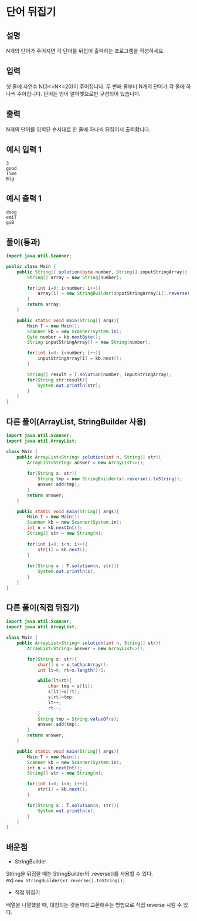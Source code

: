 # 단어 뒤집기

## 설명

N개의 단어가 주어지면 각 단어를 뒤집어 출력하는 프로그램을 작성하세요.

## 입력

첫 줄에 자연수 N(3<=N<=20)이 주어집니다.
두 번째 줄부터 N개의 단어가 각 줄에 하나씩 주어집니다. 단어는 영어 알파벳으로만 구성되어 있습니다.

## 출력

N개의 단어를 입력된 순서대로 한 줄에 하나씩 뒤집어서 출력합니다.

## 예시 입력 1

```
3
good
Time
Big

```

## 예시 출력 1

```
doog
emiT
giB

```

## 풀이(통과)

```java
import java.util.Scanner;

public class Main {
    public String[] solution(byte number, String[] inputStringArray){
        String[] array = new String[number];

        for(int i=0; i<number; i++){
            array[i] = new StringBuilder(inputStringArray[i]).reverse().toString();
        }
        return array;
    }

    public static void main(String[] args){
        Main T = new Main();
        Scanner kb = new Scanner(System.in);
        Byte number = kb.nextByte();
        String inputStringArray[] = new String[number];

        for(int i=0; i<number; i++){
            inputStringArray[i] = kb.next();
        }

        String[] result = T.solution(number, inputStringArray);
        for(String str:result){
            System.out.println(str);
        }
    }
}
```

## 다른 풀이(ArrayList, StringBuilder 사용)

```java
import java.util.Scanner;
import java.util.ArrayList;

class Main {
    public ArrayList<String> solution(int n, String[] str){
        ArrayList<String> answer = new ArrayList<>();
        
        for(String x: str){
            String tmp = new StringBuilder(x).reverse().toString();
            answer.add(tmp);
        }
        return answer;
    }

    public static void main(String[] args){
        Main T = new Main();
        Scanner kb = new Scanner(System.in);
        int n = kb.nextInt();
        String[] str = new String[n];
        
        for(int i=0; i<n; i++){
            str[i] = kb.next();
        }
        
        for(String x : T.solution(n, str)){
            System.out.println(x);
        }
    }
}
```

## 다른 풀이(직접 뒤집기)

```java
import java.util.Scanner;
import java.util.ArrayList;

class Main {
    public ArrayList<String> solution(int n, String[] str){
        ArrayList<String> answer = new ArrayList<>();

        for(String x: str){
            char[] s = x.toCharArray();
            int lt=0, rt=x.length()-1;

            while(lt<rt){
                char tmp = s[lt];
                s[lt]=s[rt];
                s[rt]=tmp;
                lt++;
                rt--;
            }
            String tmp = String.valueOf(s);
            answer.add(tmp);
        }
        return answer;
    }

    public static void main(String[] args){
        Main T = new Main();
        Scanner kb = new Scanner(System.in);
        int n = kb.nextInt();
        String[] str = new String[n];

        for(int i=0; i<n; i++){
            str[i] = kb.next();
        }

        for(String x : T.solution(n, str)){
            System.out.println(x);
        }
    }
}
```

## 배운점

- StringBuilder

String을 뒤집을 때는 StringBuilder의 .reverse()를 사용할 수 있다.  
ex) `new StringBuilder(x).reverse().toString();`

- 직접 뒤집기

배열을 나열했을 때, 대칭되는 것들끼리 교환해주는 방법으로 직접 reverse 시킬 수 있다.